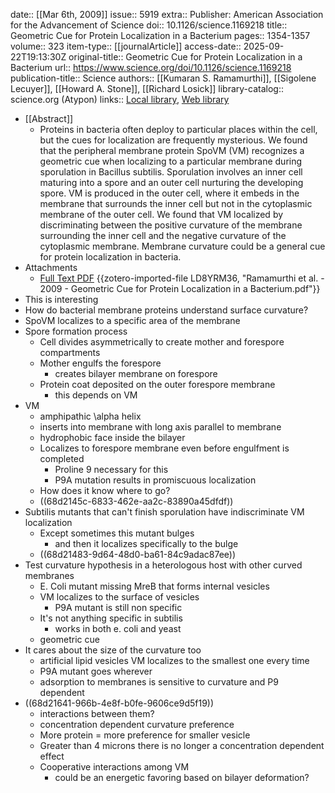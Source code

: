 date:: [[Mar 6th, 2009]]
issue:: 5919
extra:: Publisher: American Association for the Advancement of Science
doi:: 10.1126/science.1169218
title:: Geometric Cue for Protein Localization in a Bacterium
pages:: 1354-1357
volume:: 323
item-type:: [[journalArticle]]
access-date:: 2025-09-22T19:13:30Z
original-title:: Geometric Cue for Protein Localization in a Bacterium
url:: https://www.science.org/doi/10.1126/science.1169218
publication-title:: Science
authors:: [[Kumaran S. Ramamurthi]], [[Sigolene Lecuyer]], [[Howard A. Stone]], [[Richard Losick]]
library-catalog:: science.org (Atypon)
links:: [Local library](zotero://select/library/items/K4VN7DCY), [Web library](https://www.zotero.org/users/6106196/items/K4VN7DCY)

- [[Abstract]]
	- Proteins in bacteria often deploy to particular places within the cell, but the cues for localization are frequently mysterious. We found that the peripheral membrane protein SpoVM (VM) recognizes a geometric cue when localizing to a particular membrane during sporulation in Bacillus subtilis. Sporulation involves an inner cell maturing into a spore and an outer cell nurturing the developing spore. VM is produced in the outer cell, where it embeds in the membrane that surrounds the inner cell but not in the cytoplasmic membrane of the outer cell. We found that VM localized by discriminating between the positive curvature of the membrane surrounding the inner cell and the negative curvature of the cytoplasmic membrane. Membrane curvature could be a general cue for protein localization in bacteria.
- Attachments
	- [Full Text PDF](https://www.science.org/doi/pdf/10.1126/science.1169218) {{zotero-imported-file LD8YRM36, "Ramamurthi et al. - 2009 - Geometric Cue for Protein Localization in a Bacterium.pdf"}}
- This is interesting
- How do bacterial membrane proteins understand surface curvature?
- SpoVM localizes to a specific area of the membrane
- Spore formation process
	- Cell divides asymmetrically to create mother and forespore compartments
	- Mother engulfs the forespore
		- creates bilayer membrane on forespore
	- Protein coat deposited on the outer forespore membrane
		- this depends on VM
- VM
	- amphipathic \alpha helix
	- inserts into membrane with long axis parallel to membrane
	- hydrophobic face inside the bilayer
	- Localizes to forespore membrane even before engulfment is completed
		- Proline 9 necessary for this
		- P9A mutation results in promiscuous localization
	- How does it know where to go?
	- ((68d2145c-6833-462e-aa2c-83890a45dfdf))
- Subtilis mutants that can't finish sporulation have indiscriminate VM localization
	- Except sometimes this mutant bulges
		- and then it localizes specifically to the bulge
	- ((68d21483-9d64-48d0-ba61-84c9adac87ee))
- Test curvature hypothesis in a heterologous host with other curved membranes
	- E. Coli mutant missing MreB that forms internal vesicles
	- VM localizes to the surface of vesicles
		- P9A mutant is still non specific
	- It's not anything specific in subtilis
		- works in both e. coli and yeast
	- geometric cue
- It cares about the size of the curvature too
	- artificial lipid vesicles VM localizes to the smallest one every time
	- P9A mutant goes wherever
	- adsorption to membranes is sensitive to curvature and P9 dependent
- ((68d21641-966b-4e8f-b0fe-9606ce9d5f19))
	- interactions between them?
	- concentration dependent curvature preference
	- More protein = more preference for smaller vesicle
	- Greater than 4 microns there is no longer a concentration dependent effect
	- Cooperative interactions among VM
		- could be an energetic favoring based on bilayer deformation?